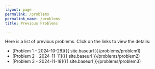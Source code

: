 ```yaml
---
layout: page
permalink: /problems
permalink_name: /problems
title: Previous Problems

---
```



Here is a list of previous problems. Click on the links to view the details:

- [Problem 1 - 2024-10-28]({{ site.baseurl }}/problems/problem1)
- [Problem 2 - 2024-11-11]({{ site.baseurl }}/problems/problem2)
- [Problem 3 - 2024-11-18]({{ site.baseurl }}/problems/problem3)

